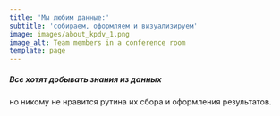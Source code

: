 ```yaml
---
title: 'Мы любим данные:'
subtitle: 'собираем, оформляем и визуализируем'
image: images/about_kpdv_1.png
image_alt: Team members in a conference room
template: page
---
```

##### Все хотят добывать знания из данных

но никому не нравится рутина их сбора и оформления результатов.
